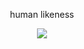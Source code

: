 <div align="center">
  <p>human likeness</p>
  <img src="https://moe-counter.es3n1n.eu/get/@dxqwww?theme=gelbooru" />
</div>
